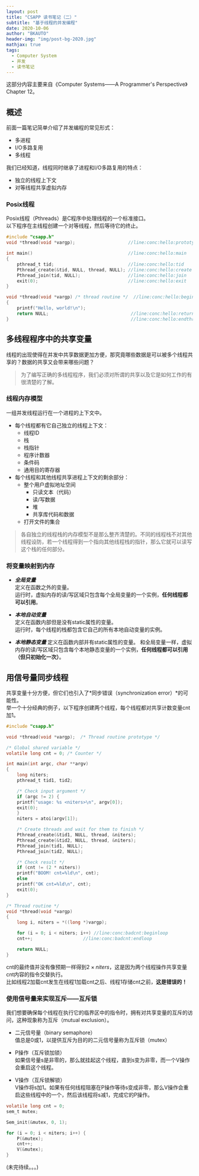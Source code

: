 ```yaml
---
layout: post
title: "CSAPP 读书笔记（二）"
subtitle: "基于线程的并发编程"
date: 2020-10-06
author: "BKAUTO"
header-img: "img/post-bg-2020.jpg"
mathjax: true
tags:
  - Computer System
  - 并发
  - 读书笔记
---
```


这部分内容主要来自《Computer Systems——A Programmer's Perspective》Chapter 12。

## 概述 
前面一篇笔记简单介绍了并发编程的常见形式：
- 多进程
- I/O多路复用
- 多线程

我们已经知道，线程同时继承了进程和I/O多路复用的特点：
- 独立的线程上下文
- 对等线程共享虚拟内存

### Posix线程
Posix线程（Pthreads）是C程序中处理线程的一个标准接口。  
以下程序在主线程创建一个对等线程，然后等待它的终止。
```c
#include "csapp.h"
void *thread(void *vargp);                    //line:conc:hello:prototype

int main()                                    //line:conc:hello:main
{
    pthread_t tid;                            //line:conc:hello:tid
    Pthread_create(&tid, NULL, thread, NULL); //line:conc:hello:create
    Pthread_join(tid, NULL);                  //line:conc:hello:join
    exit(0);                                  //line:conc:hello:exit
}

void *thread(void *vargp) /* thread routine */  //line:conc:hello:beginthread
{
    printf("Hello, world!\n");                 
    return NULL;                               //line:conc:hello:return
}                                              //line:conc:hello:endthread
```

## 多线程程序中的共享变量
线程的出现使得在并发中共享数据更加方便，那究竟哪些数据是可以被多个线程共享的？数据的共享又会带来哪些问题？
> 为了编写正确的多线程程序，我们必须对所谓的共享以及它是如何工作的有很清楚的了解。

### 线程内存模型
一组并发线程运行在一个进程的上下文中。  
- 每个线程都有它自己独立的线程上下文：
    - 线程ID
    - 栈
    - 栈指针
    - 程序计数器
    - 条件码
    - 通用目的寄存器
- 每个线程和其他线程共享进程上下文的剩余部分：
    - 整个用户虚拟地址空间
        - 只读文本（代码）
        - 读/写数据
        - 堆
        - 共享库代码和数据
    - 打开文件的集合  

> 各自独立的线程栈的内存模型不是那么整齐清楚的。不同的线程栈不对其他线程设防，若一个线程得到一个指向其他线程栈的指针，那么它就可以读写这个栈的任何部分。

### 将变量映射到内存
- ***全局变量***    
定义在函数之外的变量。    
运行时，虚拟内存的读/写区域只包含每个全局变量的一个实例，**任何线程都可以引用**。

- ***本地自动变量***  
定义在函数内部但是没有static属性的变量。  
运行时，每个线程的栈都包含它自己的所有本地自动变量的实例。  

- ***本地静态变量***
定义在函数内部并有static属性的变量。
和全局变量一样，虚拟内存的读/写区域只包含每个本地静态变量的一个实例，**任何线程都可以引用（但只初始化一次）**。

## 用信号量同步线程
共享变量十分方便，但它们也引入了*同步错误（synchronization error）*的可能性。  
举一个十分经典的例子，以下程序创建两个线程，每个线程都对共享计数变量cnt加1。  
```c
#include "csapp.h"

void *thread(void *vargp);  /* Thread routine prototype */

/* Global shared variable */
volatile long cnt = 0; /* Counter */

int main(int argc, char **argv) 
{
    long niters;
    pthread_t tid1, tid2;

    /* Check input argument */
    if (argc != 2) { 
	printf("usage: %s <niters>\n", argv[0]);
	exit(0);
    }
    niters = atoi(argv[1]);

    /* Create threads and wait for them to finish */
    Pthread_create(&tid1, NULL, thread, &niters);
    Pthread_create(&tid2, NULL, thread, &niters);
    Pthread_join(tid1, NULL);
    Pthread_join(tid2, NULL);

    /* Check result */
    if (cnt != (2 * niters))
	printf("BOOM! cnt=%ld\n", cnt);
    else
	printf("OK cnt=%ld\n", cnt);
    exit(0);
}

/* Thread routine */
void *thread(void *vargp) 
{
    long i, niters = *((long *)vargp);

    for (i = 0; i < niters; i++) //line:conc:badcnt:beginloop
	cnt++;                   //line:conc:badcnt:endloop

    return NULL;
}
```
cnt的最终值并没有像预期一样得到$2\times{niters}$，这是因为两个线程操作共享变量cnt内容的指令交替执行。  
比如线程2加载cnt发生在线程1加载cnt之后、线程1存储cnt之前，**这是错误的！**

### 使用信号量来实现互斥——互斥锁
我们想要确保每个线程在执行它的临界区中的指令时，拥有对共享变量的互斥的访问，这种现象称为互斥（mutual exclusion）。

- 二元信号量（binary semaphore）  
值总是0或1，以提供互斥为目的的二元信号量称为互斥锁（mutex）  

- P操作（互斥锁加锁）   
如果信号量s是非零的，那么就挂起这个线程，直到s变为非零，而一个V操作会重启这个线程。

- V操作（互斥锁解锁）  
V操作将s加1。如果有任何线程阻塞在P操作等待s变成非零，那么V操作会重启这些线程中的一个，然后该线程将s减1，完成它的P操作。

```c
volatile long cnt = 0;
sem_t mutex;

Sem_init(&mutex, 0, 1);

for (i = 0; i < niters; i++) {
    P(&mutex);
    cnt++;
    V(&mutex);
}
```
(未完待续。。。)